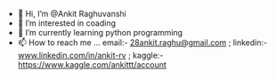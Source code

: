 - 👋 Hi, I’m @Ankit Raghuvanshi
- 👀 I’m interested in coading
- 🌱 I’m currently learning python programming
- 📫 How to reach me ... email:- 28ankit.raghu@gmail.com ; linkedin:- www.linkedin.com/in/ankit-rv ; 
  kaggle:- https://www.kaggle.com/ankittt/account


<!---
Ankit-RV/Ankit-RV is a ✨ special ✨ repository because its `README.md` (this file) appears on your GitHub profile.
You can click the Preview link to take a look at your changes.
--->

